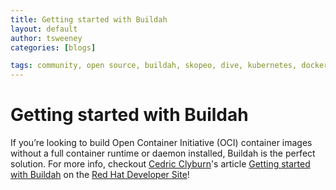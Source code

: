 ```yaml
---
title: Getting started with Buildah 
layout: default
author: tsweeney
categories: [blogs]

tags: community, open source, buildah, skopeo, dive, kubernetes, dockerless
---
```



# Getting started with Buildah 

If you’re looking to build Open Container Initiative (OCI) container images without a full container runtime or daemon installed, Buildah is the perfect solution.  For more info, checkout [Cedric Clyburn](https://developers.redhat.com/blog/author/cclyburn/)'s article [Getting started with Buildah](https://developers.redhat.com/blog/2021/01/11/getting-started-with-buildah/) on the [Red Hat Developer Site](https://developers.redhat.com)!
